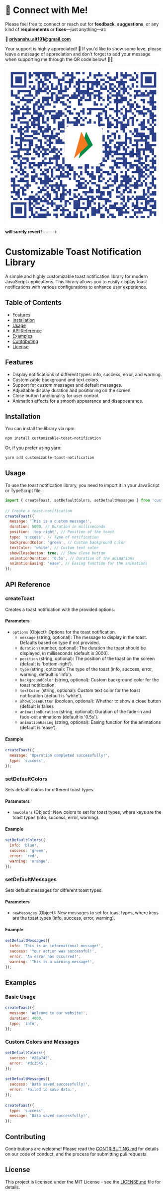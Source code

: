 # 🌟 Connect with Me!

Please feel free to connect or reach out for **feedback**, **suggestions**, or any kind of **requirements** or **fixes**—just anything—at:

📧 **priyanshu.alt191@gmail.com**  

Your support is highly appreciated! 🙌 If you'd like to show some love, please leave a message of appreciation and don't forget to add your message when supporting me through the QR code below! 💬💖

![Support Me](./dist/external_asset/support_qr.png)

**will surely revert!**
---->

# Customizable Toast Notification Library

A simple and highly customizable toast notification library for modern JavaScript applications. This library allows you to easily display toast notifications with various configurations to enhance user experience.

## Table of Contents
- [Features](#features)
- [Installation](#installation)
- [Usage](#usage)
- [API Reference](#api-reference)
- [Examples](#examples)
- [Contributing](#contributing)
- [License](#license)

## Features
- Display notifications of different types: info, success, error, and warning.
- Customizable background and text colors.
- Support for custom messages and default messages.
- Adjustable display duration and positioning on the screen.
- Close button functionality for user control.
- Animation effects for a smooth appearance and disappearance.

## Installation
You can install the library via npm:
```bash
npm install customizable-toast-notification
```
Or, if you prefer using yarn:
```bash
yarn add customizable-toast-notification
```

## Usage
To use the toast notification library, you need to import it in your JavaScript or TypeScript file:
```javascript
import { createToast, setDefaultColors, setDefaultMessages } from 'customizable-toast-notification';

// Create a toast notification
createToast({
  message: 'This is a custom message!',
  duration: 5000, // Duration in milliseconds
  position: 'top-right', // Position of the toast
  type: 'success', // Type of notification
  backgroundColor: 'green', // Custom background color
  textColor: 'white', // Custom text color
  showCloseButton: true, // Show close button
  animationDuration: '0.5s', // Duration of the animations
  animationEasing: 'ease', // Easing function for the animations
});
```

## API Reference
### createToast
Creates a toast notification with the provided options.

#### Parameters
- `options` (Object): Options for the toast notification.
  - `message` (string, optional): The message to display in the toast. Defaults based on type if not provided.
  - `duration` (number, optional): The duration the toast should be displayed, in milliseconds (default is 3000).
  - `position` (string, optional): The position of the toast on the screen (default is 'bottom-right').
  - `type` (string, optional): The type of the toast (info, success, error, warning, default is 'info').
  - `backgroundColor` (string, optional): Custom background color for the toast notification.
  - `textColor` (string, optional): Custom text color for the toast notification (default is 'white').
  - `showCloseButton` (boolean, optional): Whether to show a close button (default is false).
  - `animationDuration` (string, optional): Duration of the fade-in and fade-out animations (default is '0.5s').
  - `animationEasing` (string, optional): Easing function for the animations (default is 'ease').

#### Example
```javascript
createToast({
  message: 'Operation completed successfully!',
  type: 'success',
});
```

### setDefaultColors
Sets default colors for different toast types.

#### Parameters
- `newColors` (Object): New colors to set for toast types, where keys are the toast types (info, success, error, warning).

#### Example
```javascript
setDefaultColors({
  info: 'blue',
  success: 'green',
  error: 'red',
  warning: 'orange',
});
```

### setDefaultMessages
Sets default messages for different toast types.

#### Parameters
- `newMessages` (Object): New messages to set for toast types, where keys are the toast types (info, success, error, warning).

#### Example
```javascript
setDefaultMessages({
  info: 'This is an informational message!',
  success: 'Your action was successful!',
  error: 'An error has occurred!',
  warning: 'This is a warning message!',
});
```

## Examples
### Basic Usage
```javascript
createToast({
  message: 'Welcome to our website!',
  duration: 4000,
  type: 'info',
});
```

### Custom Colors and Messages
```javascript
setDefaultColors({
  success: '#28a745',
  error: '#dc3545',
});

setDefaultMessages({
  success: 'Data saved successfully!',
  error: 'Failed to save data.',
});

createToast({
  type: 'success',
  message: 'Data saved successfully!',
});
```

## Contributing
Contributions are welcome! Please read the [CONTRIBUTING.md]() for details on our code of conduct, and the process for submitting pull requests.

## License
This project is licensed under the MIT License - see the [LICENSE.md](LICENSE) file for details.
